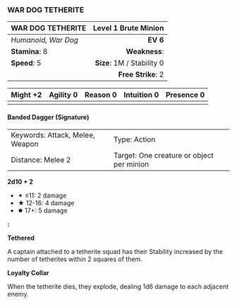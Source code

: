 ### WAR DOG TETHERITE

| WAR DOG TETHERITE   |   **Level 1 Brute Minion** |
| :------------------ | -------------------------: |
| *Humanoid, War Dog* |                   **EV 6** |
| **Stamina**: 8      |              **Weakness**: |
| **Speed**: 5        | **Size**: 1M / Stability 0 |
|                     |         **Free Strike**: 2 |

| **Might** +2 | **Agility** 0 | **Reason** 0 | **Intuition** 0 | **Presence** 0 |
| ------------ | ------------- | ------------ | --------------- | -------------- |
|              |               |              |                 |                |

#### Banded Dagger (Signature)

|                                 |                                           |
| :------------------------------ | :---------------------------------------- |
| Keywords: Attack, Melee, Weapon | Type: Action                              |
| Distance: Melee 2               | Target: One creature or object per minion |

**2d10 + 2**

- ✦ ≤11: 2 damage
- ★ 12-16: 4 damage
- ✸ 17+: 5 damage

**:**

**Tethered**

A captain attached to a tetherite squad has their Stability increased by the number of tetherites within 2 squares of them.

**Loyalty Collar**

When the tetherite dies, they explode, dealing 1d6 damage to each adjacent enemy.
